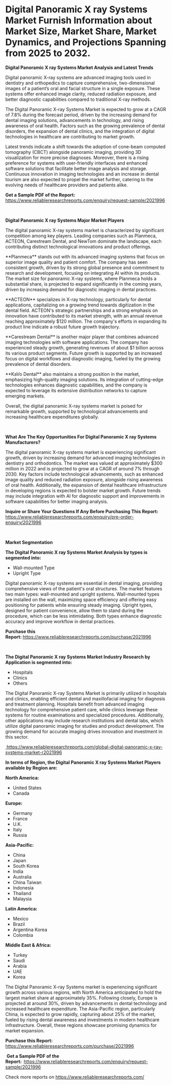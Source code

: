 <p><h1>Digital Panoramic X ray Systems Market Furnish Information about Market Size, Market Share, Market Dynamics, and Projections Spanning from 2025 to 2032.</h1></p><p><strong>Digital Panoramic X ray Systems Market Analysis and Latest Trends</strong></p>
<p><p>Digital panoramic X-ray systems are advanced imaging tools used in dentistry and orthopedics to capture comprehensive, two-dimensional images of a patient’s oral and facial structure in a single exposure. These systems offer enhanced image clarity, reduced radiation exposure, and better diagnostic capabilities compared to traditional X-ray methods. </p><p>The Digital Panoramic X-ray Systems Market is expected to grow at a CAGR of 7.8% during the forecast period, driven by the increasing demand for dental imaging solutions, advancements in technology, and rising awareness of oral health. Factors such as the growing prevalence of dental disorders, the expansion of dental clinics, and the integration of digital technologies in healthcare are contributing to market growth. </p><p>Latest trends indicate a shift towards the adoption of cone-beam computed tomography (CBCT) alongside panoramic imaging, providing 3D visualization for more precise diagnoses. Moreover, there is a rising preference for systems with user-friendly interfaces and enhanced software solutions that facilitate better image analysis and storage. Continuous innovation in imaging technologies and an increase in dental tourism are also expected to propel the market further, catering to the evolving needs of healthcare providers and patients alike.</p></p>
<p><strong>Get a Sample PDF of the Report:&nbsp;</strong> <a href="https://www.reliableresearchreports.com/enquiry/request-sample/2021996?utm_campaign=2224&utm_medium=2&utm_source=Github&utm_content=ia&utm_term=29032025&utm_id=digital-panoramic-x-ray-systems">https://www.reliableresearchreports.com/enquiry/request-sample/2021996</a></p>
<p>&nbsp;</p>
<p><strong>Digital Panoramic X ray Systems Major Market Players</strong></p>
<p><p>The digital panoramic X-ray systems market is characterized by significant competition among key players. Leading companies such as Planmeca, ACTEON, Carestream Dental, and NewTom dominate the landscape, each contributing distinct technological innovations and product offerings.</p><p>**Planmeca** stands out with its advanced imaging systems that focus on superior image quality and patient comfort. The company has seen consistent growth, driven by its strong global presence and commitment to research and development, focusing on integrating AI within its products. The market size for panoramic X-ray systems, where Planmeca holds a substantial share, is projected to expand significantly in the coming years, driven by increasing demand for diagnostic imaging in dental practices.</p><p>**ACTEON** specializes in X-ray technology, particularly for dental applications, capitalizing on a growing trend towards digitization in the dental field. ACTEON's strategic partnerships and a strong emphasis on innovation have contributed to its market strength, with an annual revenue reaching approximately $120 million. The company's efforts in expanding its product line indicate a robust future growth trajectory.</p><p>**Carestream Dental** is another major player that combines advanced imaging technologies with software applications. The company has experienced steady growth, generating revenues of about $1 billion across its various product segments. Future growth is supported by an increased focus on digital workflows and diagnostic imaging, fueled by the growing prevalence of dental disorders.</p><p>**KaVo Dental** also maintains a strong position in the market, emphasizing high-quality imaging solutions. Its integration of cutting-edge technologies enhances diagnostic capabilities, and the company is expected to leverage its extensive distribution networks to capture emerging markets.</p><p>Overall, the digital panoramic X-ray systems market is poised for remarkable growth, supported by technological advancements and increasing healthcare expenditures globally.</p></p>
<p>&nbsp;</p>
<p><strong>What Are The Key Opportunities For Digital Panoramic X ray Systems Manufacturers?</strong></p>
<p><p>The digital panoramic X-ray systems market is experiencing significant growth, driven by increasing demand for advanced imaging technologies in dentistry and orthodontics. The market was valued at approximately $300 million in 2022 and is projected to grow at a CAGR of around 7% through 2030. Key factors include technological advancements, such as enhanced image quality and reduced radiation exposure, alongside rising awareness of oral health. Additionally, the expansion of dental healthcare infrastructure in developing regions is expected to bolster market growth. Future trends may include integration with AI for diagnostic support and improvements in software capabilities for better imaging analysis.</p></p>
<p><strong>Inquire or Share Your Questions If Any Before Purchasing This Report:</strong> <a href="https://www.reliableresearchreports.com/enquiry/pre-order-enquiry/2021996?utm_campaign=2224&utm_medium=2&utm_source=Github&utm_content=ia&utm_term=29032025&utm_id=digital-panoramic-x-ray-systems">https://www.reliableresearchreports.com/enquiry/pre-order-enquiry/2021996</a></p>
<p>&nbsp;</p>
<p><strong>Market Segmentation</strong></p>
<p><strong>The Digital Panoramic X ray Systems Market Analysis by types is segmented into:</strong></p>
<p><ul><li>Wall-mounted Type</li><li>Upright Type</li></ul></p>
<p><p>Digital panoramic X-ray systems are essential in dental imaging, providing comprehensive views of the patient's oral structures. The market features two main types: wall-mounted and upright systems. Wall-mounted types are installed on the wall, maximizing space efficiency and offering easy positioning for patients while ensuring steady imaging. Upright types, designed for patient convenience, allow them to stand during the procedure, which can be less intimidating. Both types enhance diagnostic accuracy and improve workflow in dental practices.</p></p>
<p><strong>Purchase this Report:&nbsp;</strong><a href="https://www.reliableresearchreports.com/purchase/2021996?utm_campaign=2224&utm_medium=2&utm_source=Github&utm_content=ia&utm_term=29032025&utm_id=digital-panoramic-x-ray-systems">https://www.reliableresearchreports.com/purchase/2021996</a></p>
<p>&nbsp;</p>
<p><strong>The Digital Panoramic X ray Systems Market Industry Research by Application is segmented into:</strong></p>
<p><ul><li>Hospitals</li><li>Clinics</li><li>Others</li></ul></p>
<p><p>The Digital Panoramic X-ray Systems Market is primarily utilized in hospitals and clinics, enabling efficient dental and maxillofacial imaging for diagnosis and treatment planning. Hospitals benefit from advanced imaging technology for comprehensive patient care, while clinics leverage these systems for routine examinations and specialized procedures. Additionally, other applications may include research institutions and dental labs, which utilize digital panoramic imaging for studies and product development. The growing demand for accurate imaging drives innovation and investment in this sector.</p></p>
<p><a href="https://www.reliableresearchreports.com/global-digital-panoramic-x-ray-systems-market-r2021996?utm_campaign=2224&utm_medium=2&utm_source=Github&utm_content=ia&utm_term=29032025&utm_id=digital-panoramic-x-ray-systems">&nbsp;https://www.reliableresearchreports.com/global-digital-panoramic-x-ray-systems-market-r2021996</a></p>
<p><strong>In terms of Region, the Digital Panoramic X ray Systems Market Players available by Region are:</strong></p>
<p>
    <p> <strong> North America: </strong>
        <ul>
            <li>United States</li>
            <li>Canada</li>
        </ul>
        </p> 
    <p> <strong> Europe: </strong>
        <ul>
            <li>Germany</li>
            <li>France</li>
            <li>U.K.</li>
            <li>Italy</li>
            <li>Russia</li>
        </ul>
        </p> 
    <p> <strong> Asia-Pacific: </strong>
        <ul>
            <li>China</li>
            <li>Japan</li>
            <li>South Korea</li>
            <li>India</li>
            <li>Australia</li>
            <li>China Taiwan</li>
            <li>Indonesia</li>
            <li>Thailand</li>
            <li>Malaysia</li>
        </ul>
        </p> 
    <p> <strong> Latin America: </strong>
        <ul>
            <li>Mexico</li>
            <li>Brazil</li>
            <li>Argentina Korea</li>
            <li>Colombia</li>
        </ul>
        </p> 
    <p> <strong> Middle East & Africa: </strong>
        <ul>
            <li>Turkey</li>
            <li>Saudi</li>
            <li>Arabia</li>
            <li>UAE</li>
            <li>Korea</li>
        </ul>
    </p>
    </p>
<p><p>The Digital Panoramic X-ray Systems market is experiencing significant growth across various regions, with North America anticipated to hold the largest market share at approximately 35%. Following closely, Europe is projected at around 30%, driven by advancements in dental technology and increased healthcare expenditure. The Asia-Pacific region, particularly China, is expected to grow rapidly, capturing about 25% of the market, fueled by rising dental awareness and investments in modern healthcare infrastructure. Overall, these regions showcase promising dynamics for market expansion.</p></p>
<p><strong>Purchase this Report: </strong><a href="https://www.reliableresearchreports.com/purchase/2021996?utm_campaign=2224&utm_medium=2&utm_source=Github&utm_content=ia&utm_term=29032025&utm_id=digital-panoramic-x-ray-systems">https://www.reliableresearchreports.com/purchase/2021996</a></p>
<p>&nbsp;<strong>Get a Sample PDF of the Report:&nbsp;&nbsp;</strong><a href="https://www.reliableresearchreports.com/enquiry/request-sample/2021996?utm_campaign=2224&utm_medium=2&utm_source=Github&utm_content=ia&utm_term=29032025&utm_id=digital-panoramic-x-ray-systems">https://www.reliableresearchreports.com/enquiry/request-sample/2021996</a></p>
<p><strong></strong></p>
<p>Check more reports on <a href="https://www.reliableresearchreports.com/?utm_campaign=2224&utm_medium=2&utm_source=Github&utm_content=ia&utm_term=29032025&utm_id=digital-panoramic-x-ray-systems">https://www.reliableresearchreports.com/</a></p>